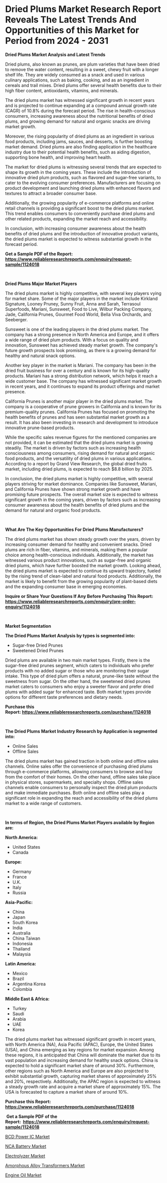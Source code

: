 <p><h1>Dried Plums Market Research Report Reveals The Latest Trends And Opportunities of this Market for Period from 2024 - 2031</h1></p><p><strong>Dried Plums Market Analysis and Latest Trends</strong></p>
<p><p>Dried plums, also known as prunes, are plum varieties that have been dried to remove the water content, resulting in a sweet, chewy fruit with a longer shelf life. They are widely consumed as a snack and used in various culinary applications, such as baking, cooking, and as an ingredient in cereals and trail mixes. Dried plums offer several health benefits due to their high fiber content, antioxidants, vitamins, and minerals.</p><p>The dried plums market has witnessed significant growth in recent years and is projected to continue expanding at a compound annual growth rate (CAGR) of 10.8% during the forecast period. The rise in health-conscious consumers, increasing awareness about the nutritional benefits of dried plums, and growing demand for natural and organic snacks are driving market growth.</p><p>Moreover, the rising popularity of dried plums as an ingredient in various food products, including jams, sauces, and desserts, is further boosting market demand. Dried plums are also finding application in the healthcare industry due to their potential health benefits, such as aiding digestion, supporting bone health, and improving heart health.</p><p>The market for dried plums is witnessing several trends that are expected to shape its growth in the coming years. These include the introduction of innovative dried plum products, such as flavored and sugar-free variants, to cater to the evolving consumer preferences. Manufacturers are focusing on product development and launching dried plums with enhanced flavors and textures to attract a broader consumer base.</p><p>Additionally, the growing popularity of e-commerce platforms and online retail channels is providing a significant boost to the dried plums market. This trend enables consumers to conveniently purchase dried plums and other related products, expanding the market reach and accessibility.</p><p>In conclusion, with increasing consumer awareness about the health benefits of dried plums and the introduction of innovative product variants, the dried plums market is expected to witness substantial growth in the forecast period.</p></p>
<p><strong>Get a Sample PDF of the Report:&nbsp; <a href="https://www.reliableresearchreports.com/enquiry/request-sample/1124018">https://www.reliableresearchreports.com/enquiry/request-sample/1124018</a></strong></p>
<p>&nbsp;</p>
<p><strong>Dried Plums Major Market Players</strong></p>
<p><p>The dried plums market is highly competitive, with several key players vying for market share. Some of the major players in the market include Kirkland Signature, Looney Pruney, Sunny Fruit, Anna and Sarah, Terrasoul Superfoods, Mariani, Sunsweet, Food to Live, Wilbur Packing Company, Jade, California Prunes, Gourmet Food World, Bella Viva Orchards, and Seeberger.</p><p>Sunsweet is one of the leading players in the dried plums market. The company has a strong presence in North America and Europe, and it offers a wide range of dried plum products. With a focus on quality and innovation, Sunsweet has achieved steady market growth. The company's future growth prospects look promising, as there is a growing demand for healthy and natural snack options.</p><p>Another key player in the market is Mariani. The company has been in the dried fruit business for over a century and is known for its high-quality products. Mariani has a strong distribution network, which helps it reach a wide customer base. The company has witnessed significant market growth in recent years, and it continues to expand its product offerings and market presence.</p><p>California Prunes is another major player in the dried plums market. The company is a cooperative of prune growers in California and is known for its premium-quality prunes. California Prunes has focused on promoting the health benefits of prunes and has seen substantial market growth as a result. It has also been investing in research and development to introduce innovative prune-based products.</p><p>While the specific sales revenue figures for the mentioned companies are not provided, it can be estimated that the dried plums market is growing steadily. The market is driven by factors such as increasing health consciousness among consumers, rising demand for natural and organic food products, and the versatility of dried plums in various applications. According to a report by Grand View Research, the global dried fruits market, including dried plums, is expected to reach $8.8 billion by 2025.</p><p>In conclusion, the dried plums market is highly competitive, with several players striving for market dominance. Companies like Sunsweet, Mariani, and California Prunes have shown strong market growth and have promising future prospects. The overall market size is expected to witness significant growth in the coming years, driven by factors such as increasing consumer awareness about the health benefits of dried plums and the demand for natural and organic food products.</p></p>
<p>&nbsp;</p>
<p><strong>What Are The Key Opportunities For Dried Plums Manufacturers?</strong></p>
<p><p>The dried plums market has shown steady growth over the years, driven by increasing consumer demand for healthy and convenient snacks. Dried plums are rich in fiber, vitamins, and minerals, making them a popular choice among health-conscious individuals. Additionally, the market has witnessed various product innovations, such as sugar-free and organic dried plums, which have further boosted the market growth. Looking ahead, the dried plums market is expected to continue its upward trajectory, fueled by the rising trend of clean-label and natural food products. Additionally, the market is likely to benefit from the growing popularity of plant-based diets and the expanding consumer base in emerging economies.</p></p>
<p><strong>Inquire or Share Your Questions If Any Before Purchasing This Report: <a href="https://www.reliableresearchreports.com/enquiry/pre-order-enquiry/1124018">https://www.reliableresearchreports.com/enquiry/pre-order-enquiry/1124018</a></strong></p>
<p>&nbsp;</p>
<p><strong>Market Segmentation</strong></p>
<p><strong>The Dried Plums Market Analysis by types is segmented into:</strong></p>
<p><ul><li>Sugar-free Dried Prunes</li><li>Sweetened Dried Prunes</li></ul></p>
<p><p>Dried plums are available in two main market types. Firstly, there is the sugar-free dried prunes segment, which caters to individuals who prefer products with no added sugar or those who are monitoring their sugar intake. This type of dried plum offers a natural, prune-like taste without the sweetness from sugar. On the other hand, the sweetened dried prunes market caters to consumers who enjoy a sweeter flavor and prefer dried plums with added sugar for enhanced taste. Both market types provide options for different taste preferences and dietary needs.</p></p>
<p><strong>Purchase this Report:&nbsp;<a href="https://www.reliableresearchreports.com/purchase/1124018">https://www.reliableresearchreports.com/purchase/1124018</a></strong></p>
<p>&nbsp;</p>
<p><strong>The Dried Plums Market Industry Research by Application is segmented into:</strong></p>
<p><ul><li>Online Sales</li><li>Offline Sales</li></ul></p>
<p><p>The dried plums market has gained traction in both online and offline sales channels. Online sales offer the convenience of purchasing dried plums through e-commerce platforms, allowing consumers to browse and buy from the comfort of their homes. On the other hand, offline sales take place in physical stores, supermarkets, and specialty shops. Offline sales channels enable consumers to personally inspect the dried plum products and make immediate purchases. Both online and offline sales play a significant role in expanding the reach and accessibility of the dried plums market to a wide range of customers.</p></p>
<p>&nbsp;</p>
<p><strong>In terms of Region, the Dried Plums Market Players available by Region are:</strong></p>
<p>
    <p> <strong> North America: </strong>
        <ul>
            <li>United States</li>
            <li>Canada</li>
        </ul>
        </p> 
    <p> <strong> Europe: </strong>
        <ul>
            <li>Germany</li>
            <li>France</li>
            <li>U.K.</li>
            <li>Italy</li>
            <li>Russia</li>
        </ul>
        </p> 
    <p> <strong> Asia-Pacific: </strong>
        <ul>
            <li>China</li>
            <li>Japan</li>
            <li>South Korea</li>
            <li>India</li>
            <li>Australia</li>
            <li>China Taiwan</li>
            <li>Indonesia</li>
            <li>Thailand</li>
            <li>Malaysia</li>
        </ul>
        </p> 
    <p> <strong> Latin America: </strong>
        <ul>
            <li>Mexico</li>
            <li>Brazil</li>
            <li>Argentina Korea</li>
            <li>Colombia</li>
        </ul>
        </p> 
    <p> <strong> Middle East & Africa: </strong>
        <ul>
            <li>Turkey</li>
            <li>Saudi</li>
            <li>Arabia</li>
            <li>UAE</li>
            <li>Korea</li>
        </ul>
    </p>
    </p>
<p><p>The dried plums market has witnessed significant growth in recent years, with North America (NA), Asia Pacific (APAC), Europe, the United States (USA), and China emerging as key regions for market expansion. Among these regions, it is anticipated that China will dominate the market due to its vast population and increasing demand for healthy snack options. China is expected to hold a significant market share of around 30%. Furthermore, other regions such as North America and Europe are also projected to exhibit substantial growth, capturing market shares of approximately 25% and 20%, respectively. Additionally, the APAC region is expected to witness a steady growth rate and acquire a market share of approximately 15%. The USA is forecasted to capture a market share of around 10%.</p></p>
<p><strong>Purchase this Report: <a href="https://www.reliableresearchreports.com/purchase/1124018">https://www.reliableresearchreports.com/purchase/1124018</a></strong></p>
<p>&nbsp;<strong>Get a Sample PDF of the Report:&nbsp;&nbsp;<a href="https://www.reliableresearchreports.com/enquiry/request-sample/1124018">https://www.reliableresearchreports.com/enquiry/request-sample/1124018</a></strong></p>
<p><strong></strong></p>
<p><p><a href="https://github.com/laholand/Market-Research-Report-List-1/blob/main/bcd-power-ic-market.md">BCD Power IC Market</a></p><p><a href="https://github.com/globismark/Market-Research-Report-List-1/blob/main/nca-battery-market.md">NCA Battery Market</a></p><p><a href="https://github.com/angelajermaine/Market-Research-Report-List-1/blob/main/electrolyzer-market.md">Electrolyzer Market</a></p><p><a href="https://github.com/lylyparadise/Market-Research-Report-List-1/blob/main/amorphous-alloy-transformers-market.md">Amorphous Alloy Transformers Market</a></p><p><a href="https://github.com/bmorecock/Market-Research-Report-List-1/blob/main/engine-oil-market.md">Engine Oil Market</a></p></p>